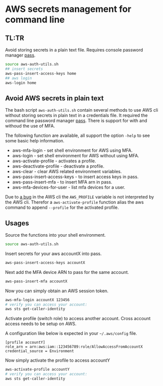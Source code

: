 # AWS secrets management for command line

## TL:TR
Avoid storing secrets in a plain text file. Requires console password manager [pass](https://www.passwordstore.org/).
```bash
source aws-auth-utils.sh
## insert secrets
aws-pass-insert-access-keys home
## aws login
aws-login home
```

## Avoid AWS secrets in plain text

The bash script `aws-auth-utils.sh` contain several methods to use AWS cli without storing secrets in plain text in a credentials file. It required the command line password manager [pass](https://www.passwordstore.org/). There is support for with and withoud the use of MFA.

The following function are available, all support the option `-help` to see some basic help information.
- aws-mfa-login - set shell environment for AWS using MFA.
- aws-login - set shell environment for AWS without using MFA.
- aws-activate-profile - activates a profile.
- aws-deactivate-profile - deactivate a profile.
- aws-clear - clear AWS related environment variables.
- aws-pass-insert-access-keys - to insert access keys in pass.
- aws-pass-insert-mfa - to insert MFA arn in pass.
- aws-mfa-devices-for-user - list mfa devices for a user.

Due to [a bug](https://github.com/aws/aws-cli/issues/3875) in the AWS cli the `AWS_PROFILE` variable is not interpreted by the AWS cli. Therefor a `aws-activate-profile` function alias the aws command to append `--profile` for the activated profile.

## Usages
Source the functions into your shell environment.
```bash
source aws-auth-utils.sh
```

Insert secrets for your aws accountX into pass.
```bash
aws-pass-insert-access-keys accountX
```

Next add the MFA device ARN to pass for the same account.

```bash
aws-pass-insert-mfa accountX
```

Now you can simply obtain an AWS session token.
```bash
aws-mfa-login accountX 123456
# verify you can access your account:
aws sts get-caller-identity
```
Activate profile (switch role) to access another account. Cross account access needs to be setup on AWS.

A configuration like below is expected in your `~/.aws/config` file.
```
[profile accountY]
role_arn = arn:aws:iam::123456789:role/AllowAccessFromAccountX
credential_source = Environment
```

Now simply activate the profile to access accountY
```bash
aws-activate-profile accountY
# verify you can access your account:
aws sts get-caller-identity
```